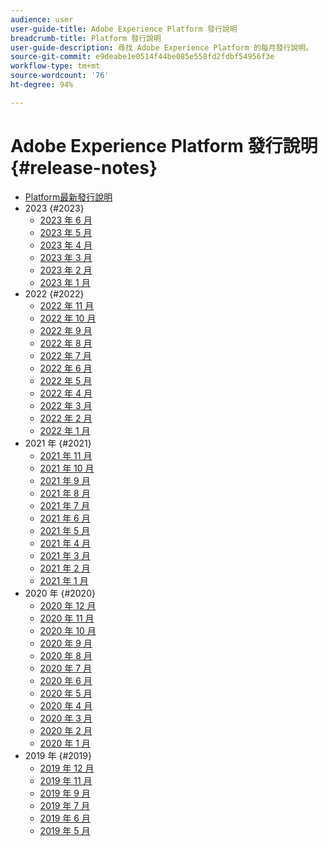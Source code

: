 ```yaml
---
audience: user
user-guide-title: Adobe Experience Platform 發行說明
breadcrumb-title: Platform 發行說明
user-guide-description: 尋找 Adobe Experience Platform 的每月發行說明。
source-git-commit: e9deabe1e0514f44be085e558fd2fdbf54956f3e
workflow-type: tm+mt
source-wordcount: '76'
ht-degree: 94%

---
```



# Adobe Experience Platform 發行說明 {#release-notes}

* [Platform最新發行說明](latest/latest.md)
* 2023 {#2023}
   * [2023 年 6 月](2023/june-2023.md)
   * [2023 年 5 月](2023/may-2023.md)
   * [2023 年 4 月](2023/april-2023.md)
   * [2023 年 3 月](2023/march-2023.md)
   * [2023 年 2 月](2023/february-2023.md)
   * [2023 年 1 月](2023/january-2023.md)
* 2022 {#2022}
   * [2022 年 11 月](2022/november-2022.md)
   * [2022 年 10 月](2022/october-2022.md)
   * [2022 年 9 月](2022/september-2022.md)
   * [2022 年 8 月](2022/august-2022.md)
   * [2022 年 7 月](2022/july-2022.md)
   * [2022 年 6 月](2022/june-2022.md)
   * [2022 年 5 月](2022/may-2022.md)
   * [2022 年 4 月](2022/april-2022.md)
   * [2022 年 3 月](2022/march-2022.md)
   * [2022 年 2 月](2022/february-2022.md)
   * [2022 年 1 月](2022/january-2022.md)
* 2021 年 {#2021}
   * [2021 年 11 月](2021/november-2021.md)
   * [2021 年 10 月](2021/october-2021.md)
   * [2021 年 9 月](2021/september-2021.md)
   * [2021 年 8 月](2021/august-2021.md)
   * [2021 年 7 月](2021/july-2021.md)
   * [2021 年 6 月](2021/june-2021.md)
   * [2021 年 5 月](2021/may-2021.md)
   * [2021 年 4 月](2021/april-2021.md)
   * [2021 年 3 月](2021/march-2021.md)
   * [2021 年 2 月](2021/february-2021.md)
   * [2021 年 1 月](2021/january-2021.md)
* 2020 年 {#2020}
   * [2020 年 12 月 ](2020/december-2020.md)
   * [2020 年 11 月](2020/november-2020.md)
   * [2020 年 10 月](2020/october-2020.md)
   * [2020 年 9 月](2020/september-2020.md)
   * [2020 年 8 月](2020/august-2020.md)
   * [2020 年 7 月](2020/july-2020.md)
   * [2020 年 6 月](2020/june-2020.md)
   * [2020 年 5 月](2020/may-2020.md)
   * [2020 年 4 月](2020/april-2020.md)
   * [2020 年 3 月](2020/march-2020.md)
   * [2020 年 2 月](2020/february-2020.md)
   * [2020 年 1 月](2020/january-2020.md)
* 2019 年 {#2019}
   * [2019 年 12 月 ](2019/december-2019.md)
   * [2019 年 11 月](2019/november-2019.md)
   * [2019 年 9 月](2019/september-2019.md)
   * [2019 年 7 月](2019/july-2019.md)
   * [2019 年 6 月](2019/june-2019.md)
   * [2019 年 5 月](2019/may-2019.md)
